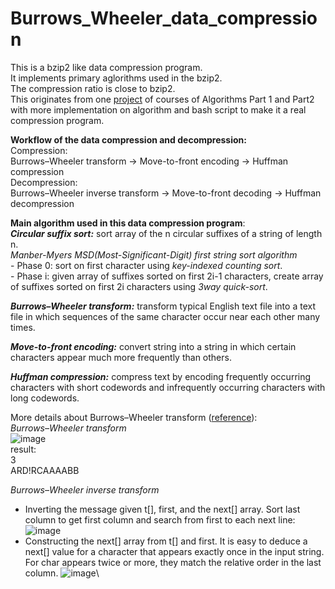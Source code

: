 # Burrows_Wheeler_data_compression

This is a bzip2 like data compression program.\
It implements primary aglorithms used in the bzip2.\
The compression ratio is close to bzip2.\
This originates from one [project](https://coursera.cs.princeton.edu/algs4/assignments/burrows/specification.php) of courses of Algorithms Part 1 and Part2 with more implementation on algorithm and bash script to make it a real compression program.


**Workflow of the data compression and decompression:**\
Compression:\
Burrows–Wheeler transform -> Move-to-front encoding -> Huffman compression\
Decompression:\
Burrows–Wheeler inverse transform -> Move-to-front decoding -> Huffman decompression

**Main algorithm used in this data compression program**:\
***Circular suffix sort:*** sort array of the n circular suffixes of a string of length n.\
            *Manber-Myers MSD(Most-Significant-Digit) first string sort algorithm*\
                        - Phase 0: sort on first character using *key-indexed counting sort*.\
                        - Phase i: given array of suffixes sorted on first 2i-1 characters, create array of suffixes sorted on first 2i characters using *3way quick-sort*.
            
***Burrows–Wheeler transform:*** transform typical English text file into a text file in which sequences of the same character occur near each other many times.

***Move-to-front encoding:*** convert string into a string in which certain characters appear much more frequently than others.

***Huffman compression:*** compress text by encoding frequently occurring characters with short codewords and infrequently occurring characters with long codewords.


More details about Burrows–Wheeler transform ([reference](https://coursera.cs.princeton.edu/algs4/assignments/burrows/specification.php)):\
*Burrows–Wheeler transform*\
![image](https://user-images.githubusercontent.com/16233638/111111050-9e3fc780-852b-11eb-9d3a-365e874b6867.png)\
result:\
3\
ARD!RCAAAABB

*Burrows–Wheeler inverse transform*
- Inverting the message given t[], first, and the next[] array. Sort last column to get first column and search from first to each next line:\
![image](https://user-images.githubusercontent.com/16233638/111111355-2aea8580-852c-11eb-9ba2-dbbb65918253.png)
- Constructing the next[] array from t[] and first. It is easy to deduce a next[] value for a character that appears exactly once in the input string. For char appears twice or more, they match the relative order in the last column.
![image](https://user-images.githubusercontent.com/16233638/111110943-73557380-852b-11eb-8f50-3e6a630bdbac.png)\

